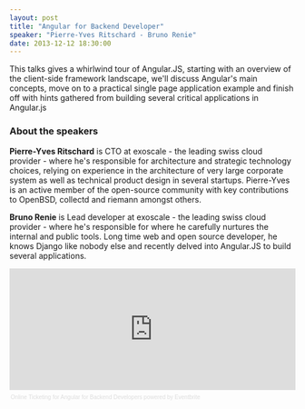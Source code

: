 ```yaml
---
layout: post
title: "Angular for Backend Developer"
speaker: "Pierre-Yves Ritschard - Bruno Renie"
date: 2013-12-12 18:30:00
---
```

This talks gives a whirlwind tour of Angular.JS, starting with an overview of the client-side framework landscape, we'll discuss Angular's main concepts, move on to a practical single page application example and finish off with hints gathered from building several critical applications in Angular.js

<h3>About the speakers</h3>

<b>Pierre-Yves Ritschard</b> is CTO at exoscale - the leading swiss cloud provider - where he's responsible for architecture and strategic technology choices, relying on experience in the architecture of very large
corporate system as well as technical product design in several startups. Pierre-Yves is an active member of the open-source community with key contributions to OpenBSD, collectd and riemann amongst others.

<b>Bruno Renie</b> is Lead developer at exoscale - the leading swiss cloud provider - where he's responsible for where he carefully nurtures the internal and public tools. Long time web and open source developer, he knows Django like nobody else and recently delved into Angular.JS to build several applications.

<div style="width:100%; text-align:left;" ><iframe  src="http://www.eventbrite.com/tickets-external?eid=9512513183&ref=etckt&v=2" frameborder="0" height="214" width="100%" vspace="0" hspace="0" marginheight="5" marginwidth="5" scrolling="auto" allowtransparency="true"></iframe><div style="font-family:Helvetica, Arial; font-size:10px; padding:5px 0 5px; margin:2px; width:100%; text-align:left;" ><a style="color:#ddd; text-decoration:none;" target="_blank" href="http://www.eventbrite.com/r/etckt">Online Ticketing</a><span style="color:#ddd;"> for </span><a style="color:#ddd; text-decoration:none;" target="_blank" href="https://www.eventbrite.fr/e/angular-for-backend-developers-tickets-9512513183?ref=etckt">Angular for Backend Developers</a> <span style="color:#ddd;">powered by</span> <a style="color:#ddd; text-decoration:none;" target="_blank" href="http://www.eventbrite.com?ref=etckt">Eventbrite</a></div></div>